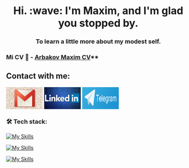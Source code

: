 <h1 align="center">Hi. :wave: I'm Maxim, and I'm glad you stopped by.</h1>
<h3 align="center">To learn a little more about my modest self.</h3>

### Mi CV :notebook: - [Arbakov Maxim CV](https://drive.google.com/file/d/11W-Sp99douVq9cAOhxLEdMZG-Hw_ry8M/view)\*\*

## **Contact with me:**

<p align="left">
<a href="mailto:fefaodessa@gmail.com" target="blank"><img align="center" src="./img/gmail.jpg" alt="gmail Arbakov Maksim"  width="100" height="60"/></a>
<a href="https://www.linkedin.com/in/arbakov-maksim" target="blank"><img align="center" src="./img/LinkedIn.jpg" alt="linkedin Arbakov Maksim" width="100" height="60"/></a>
<a href="https://t.me/ArbakovMaksim" target="blank"><img align="center" src="./img/telegram.png" alt="Telegram Arbakov Maksim" width="100" height="60"/></a>
</p>

<h3 align="left">🛠 Tech stack:</h3>

[![My Skills](https://skillicons.dev/icons?i=html,css,js,ts,react,nextjs,redux)](https://skillicons.dev)

[![My Skills](https://skillicons.dev/icons?i=scss,materialui,styledcomponents,tailwind,vercel)](https://skillicons.dev)

[![My Skills](https://skillicons.dev/icons?i=github,webpack,jest,nodejs,mongodb,npm,php,postgres,postman)](https://skillicons.dev)
